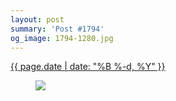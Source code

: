 ```yaml
---
layout: post
summary: 'Post #1794'
og_image: 1794-1280.jpg
---
```


<p>
 <time>
  <a href="/1794">
   {{ page.date | date: "%B %-d, %Y" }}
  </a>
 </time>
 <a href="/1794">
  <figure data-taken="7/25/2023">
   <img sizes="(min-width: 700px) 50vw, calc(100vw - 2rem)" src="{{ site.assets_url }}/1794-640.jpg" srcset="{{ site.assets_url }}/1794-320.jpg 320w, {{ site.assets_url }}/1794-640.jpg 640w, {{ site.assets_url }}/1794-960.jpg 960w, {{ site.assets_url }}/1794-1280.jpg 1280w"/>
  </figure>
 </a>
</p>
